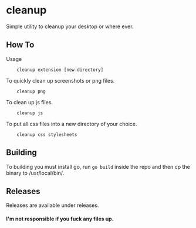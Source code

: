 # cleanup
Simple utility to cleanup your desktop or where ever.

## How To

Usage
```
	cleanup extension [new-directory]
```

To quickly clean up screenshots or png files.
```
	cleanup png
```
To clean up js files.
```
	cleanup js
```
To put all css files into a new directory of your choice.
```
	cleanup css stylesheets
```

## Building
To building you must install go, run ```go build``` inside the repo and then cp the binary to /usr/local/bin/.

## Releases
Releases are available under releases.


#### I'm not responsible if you fuck any files up.
